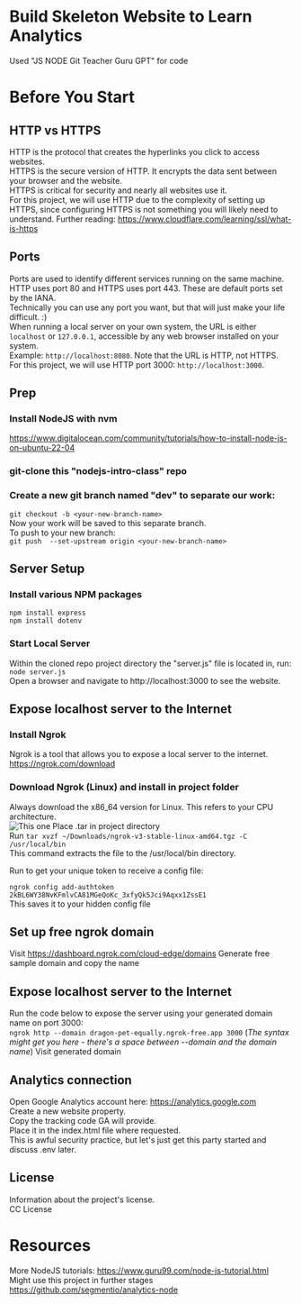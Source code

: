 # Build Skeleton Website to Learn Analytics

Used "JS NODE Git Teacher Guru GPT" for code  

# Before You Start

## HTTP vs HTTPS
HTTP is the protocol that creates the hyperlinks you click to access websites.  
HTTPS is the secure version of HTTP. It encrypts the data sent between your browser and the website.  
HTTPS is critical for security and nearly all websites use it.  
For this project, we will use HTTP due to the complexity of setting up HTTPS, since configuring HTTPS is not something you will likely need to understand. 
Further reading: https://www.cloudflare.com/learning/ssl/what-is-https  

## Ports
Ports are used to identify different services running on the same machine.  
HTTP uses port 80 and HTTPS uses port 443. These are default ports set by the IANA.  
Technically you can use any port you want, but that will just make your life difficult. :)  
When running a local server on your own system, the URL is either `localhost` or `127.0.0.1`, accessible by any web browser installed on your system.  
Example: `http://localhost:8080`. Note that the URL is HTTP, not HTTPS.  
For this project, we will use HTTP port 3000: `http://localhost:3000`.

## Prep
### Install NodeJS with nvm
https://www.digitalocean.com/community/tutorials/how-to-install-node-js-on-ubuntu-22-04

### git-clone this "nodejs-intro-class" repo  
### Create a new git branch named "dev" to separate our work:  
`git checkout -b <your-new-branch-name>`  
Now your work will be saved to this separate branch.  
To push to your new branch:  
`git push  --set-upstream origin <your-new-branch-name>`  

## Server Setup
### Install various NPM packages

`npm install express`  
`npm install dotenv`  

### Start Local Server

Within the cloned repo project directory the "server.js" file is located in, run:  
`node server.js`  
Open a browser and navigate to http://localhost:3000 to see the website.

## Expose localhost server to the Internet 

### Install Ngrok
Ngrok is a tool that allows you to expose a local server to the internet.  
https://ngrok.com/download  

### Download Ngrok (Linux) and install in project folder
Always download the x86_64 version for Linux. This refers to your CPU architecture.  
![This one](/home/pseudok/Pictures/Screenshots/chipset.png "a title")
Place .tar in project directory  
Run `tar xvzf ~/Downloads/ngrok-v3-stable-linux-amd64.tgz -C /usr/local/bin`  
This command extracts the file to the /usr/local/bin directory.  

Run to get your unique token to receive a config file:  

`ngrok config add-authtoken 2kBL6WY38NvKFmlvCA81MGeQoKc_3xfyQk5Jci9Aqxx1ZssE1`  
This saves it to your hidden config file  

## Set up free ngrok domain
Visit https://dashboard.ngrok.com/cloud-edge/domains
Generate free sample domain and copy the name   

## Expose localhost server to the Internet
Run the code below to expose the server using your generated domain name on port 3000:  
`ngrok http --domain dragon-pet-equally.ngrok-free.app 3000`  (_The syntax might get you here - there's a space between --domain and the domain name_)
Visit generated domain  


## Analytics connection
Open Google Analytics account here: https://analytics.google.com  
Create a new website property.  
Copy the tracking code GA will provide.  
Place it in the index.html file where requested.  
This is awful security practice, but let's just get this party started and discuss .env later.  

## License
Information about the project's license.  
CC License

# Resources
More NodeJS tutorials: https://www.guru99.com/node-js-tutorial.html  
Might use this project in further stages https://github.com/segmentio/analytics-node